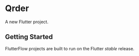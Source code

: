 # Qrder

A new Flutter project.

## Getting Started

FlutterFlow projects are built to run on the Flutter _stable_ release.
